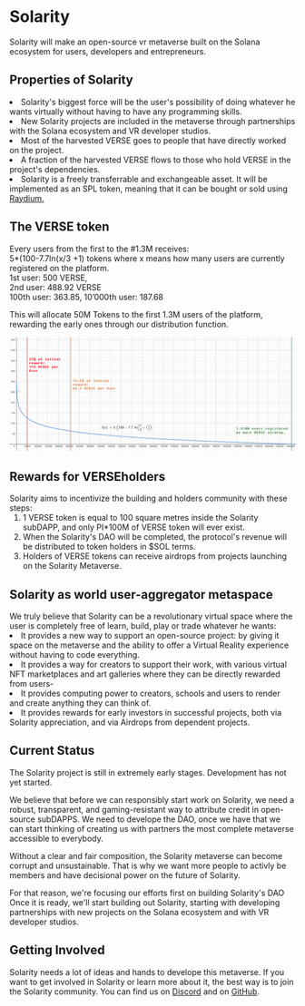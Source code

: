 # Solarity
Solarity will make an open-source vr metaverse built on the Solana ecosystem for users, developers and entrepreneurs.

<h2>Properties of Solarity</h2>
<li>Solarity's biggest force will be the user's possibility of doing whatever he wants virtually without having to have any programming skills. 
<li>New Solarity projects are included in the metaverse through partnerships with the Solana ecosystem and VR developer studios.
<li>Most of the harvested VERSE goes to people that have directly worked on the project.
<li>A fraction of the harvested VERSE flows to those who hold VERSE in the project's dependencies.
<li>Solarity is a freely transferrable and exchangeable asset. It will be implemented as an SPL token, meaning that it can be bought or sold using <a href="https://raydium.io/"> Raydium. </a>

<h2>The VERSE token</h2>

Every users from the first to the #1.3M receives:
<br>5*(100-7.7ln(x/3 +1) tokens where x means how many users are currently registered on the platform. 
<br>1st user: 500 VERSE, <br>2nd user: 488.92 VERSE
<br>100th user: 363.85, 10’000th user: 187.68

This will allocate 50M Tokens to the first 1.3M users of the platform, rewarding the early ones through our distribution function.
 
![alt text](https://github.com/Solarity-VR/Mission/blob/main/airdrop.png?raw=true)
<h2>Rewards for VERSEholders</h2>
Solarity aims to incentivize the building and holders community with these steps:

<ol>
  <li>1 VERSE token is equal to 100 square metres inside the Solarity subDAPP, and only PI*100M of VERSE token will ever exist.
  <li>When the Solarity's DAO will be completed, the protocol's revenue will be distributed to token holders in $SOL terms.
  <li>Holders of VERSE tokens can receive airdrops from projects launching on the Solarity Metaverse.

  </ol>


<h2>Solarity as world user-aggregator metaspace</h2>
We truly believe that Solarity can be a revolutionary virtual space where the user is completely free of learn, build, play or trade whatever he wants:

  <li>It provides a new way to support an open-source project: by giving it space on the metaverse and the ability to offer a Virtual Reality experience without having to code everything.
  <li>It provides a way for creators to support their work, with various virtual NFT marketplaces and art galleries where they can be directly rewarded from users-
  <li>It provides computing power to creators, schools and users to render and create anything they can think of.
  <li>It provides rewards for early investors in successful projects, both via Solarity appreciation, and via Airdrops from dependent projects.

<h2>Current Status</h2>
The Solarity project is still in extremely early stages. Development has not yet started.

We believe that before we can responsibly start work on Solarity, we need a robust, transparent, and gaming-resistant way to attribute credit in open-source subDAPPS. 
We need to develope the DAO, once we have that we can start thinking of creating us with partners the most complete metaverse accessible to everybody.

Without a clear and fair composition, the Solarity metaverse can become corrupt and unsustainable. That is why we want more people to activly be members and have decisional power on the future of Solarity.

For that reason, we're focusing our efforts first on building Solarity's DAO Once it is ready, we'll start building out Solarity, starting with developing partnerships with new projects on the Solana ecosystem and with VR developer studios.

<h2>Getting Involved</h2>
Solarity needs a lot of ideas and hands to develope this metaverse. If you want to get involved in Solarity or learn more about it, the best way is to join the Solarity community. You can find us on <a href="https://discord.gg/KdFkJa7P">Discord</a> and on <a href="https://github.com/solarity-vr">GitHub</a>.
 

